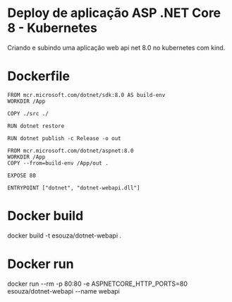 # Deploy de aplicação ASP .NET Core 8 - Kubernetes
Criando e subindo uma aplicação web api net 8.0 no kubernetes com kind.

# Dockerfile

```
FROM mcr.microsoft.com/dotnet/sdk:8.0 AS build-env
WORKDIR /App

COPY ./src ./

RUN dotnet restore

RUN dotnet publish -c Release -o out

FROM mcr.microsoft.com/dotnet/aspnet:8.0
WORKDIR /App
COPY --from=build-env /App/out .

EXPOSE 80

ENTRYPOINT ["dotnet", "dotnet-webapi.dll"]
```

# Docker build
docker build -t esouza/dotnet-webapi .

# Docker run
docker run --rm -p 80:80 -e ASPNETCORE_HTTP_PORTS=80 esouza/dotnet-webapi --name webapi
